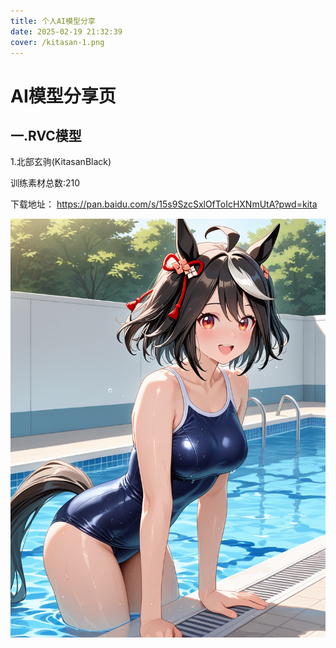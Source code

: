 ```yaml
---
title: 个人AI模型分享
date: 2025-02-19 21:32:39
cover: /kitasan-1.png
---
```


# AI模型分享页

## 一.RVC模型

1.北部玄驹(KitasanBlack)

训练素材总数:210

下载地址：
https://pan.baidu.com/s/15s9SzcSxlOfToIcHXNmUtA?pwd=kita

![](https://github.com/SUDG01/tuchuang/blob/main/meit/kitasan1.png?raw=true)
